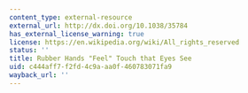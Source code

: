 ```yaml
---
content_type: external-resource
external_url: http://dx.doi.org/10.1038/35784
has_external_license_warning: true
license: https://en.wikipedia.org/wiki/All_rights_reserved
status: ''
title: Rubber Hands "Feel" Touch that Eyes See
uid: c444aff7-f2fd-4c9a-aa0f-460783071fa9
wayback_url: ''
---
```

